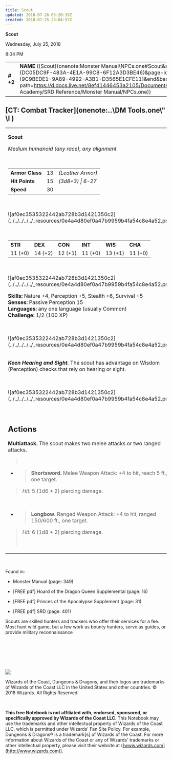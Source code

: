 ```yaml
---
title: Scout
updated: 2018-07-26 03:20:39Z
created: 2018-07-25 23:04:57Z
---
```


**Scout**

Wednesday, July 25, 2018

8:04 PM

|           |                                                                                                                                                                                                                                                                                      |        |        |        |     |       |        |
|-----------|--------------------------------------------------------------------------------------------------------------------------------------------------------------------------------------------------------------------------------------------------------------------------------------|--------|--------|--------|-----|-------|--------|
| **\# +2** | **NAME** ([Scout](onenote:Monster Manual\\NPCs.one#Scout&section-id={DC05DC9F-483A-4E1A-99C8-6F12A3D3BE46}&page-id={9C9BEDE1-9A89-4992-A3B1-D3565E1CFE11}&end&base-path=https://d.docs.live.net/8ef41446453a2105/Documents/Adventure Academy/SRD Reference/Monster Manual/NPCs.one)) | **13** | **15** | **15** | \-  | Notes | 100 XP |

## [CT: Combat Tracker](onenote:..\\DM Tools.one\\" \l )

<table><tbody><tr class="odd"><td><p><strong>Scout</strong></p><p><em>Medium humanoid (any race), any alignment</em></p><p> </p><table><tbody><tr class="odd"><td><strong>Armor Class</strong></td><td>13</td><td><em>(Leather Armor)</em></td></tr><tr class="even"><td><strong>Hit Points</strong></td><td>15</td><td><em>(3d8+3) | 6-27</em></td></tr><tr class="odd"><td><strong>Speed</strong></td><td>30</td><td> </td></tr></tbody></table><p> </p><p>![af0ec3535322442ab728b3d1421350c2](../../../../../_resources/0e4a4d80ef0a47b9959b4fa54c8e4a52.png)</p><p> </p><table><tbody><tr class="odd"><td><strong>STR</strong></td><td><strong>DEX</strong></td><td><strong>CON</strong></td><td><strong>INT</strong></td><td><strong>WIS</strong></td><td><strong>CHA</strong></td></tr><tr class="even"><td>11 (+0)</td><td>14 (+2)</td><td>12 (+1)</td><td>11 (+0)</td><td>13 (+1)</td><td>11 (+0)</td></tr></tbody></table><p> </p><p>![af0ec3535322442ab728b3d1421350c2](../../../../../_resources/0e4a4d80ef0a47b9959b4fa54c8e4a52.png)</p><p><strong>Skills:</strong> Nature +4, Perception +5, Stealth +6, Survival +5<br />
<strong>Senses:</strong> Passive Perception 15<br />
<strong>Languages:</strong> any one language (usually Common)<br />
<strong>Challenge:</strong> 1/2 (100 XP)</p><p> </p><p>![af0ec3535322442ab728b3d1421350c2](../../../../../_resources/0e4a4d80ef0a47b9959b4fa54c8e4a52.png)</p><p><strong><br />
<em>Keen Hearing and Sight. </em></strong>The scout has advantage on Wisdom (Perception) checks that rely on hearing or sight.</p><p> </p><p>![af0ec3535322442ab728b3d1421350c2](../../../../../_resources/0e4a4d80ef0a47b9959b4fa54c8e4a52.png)</p><p> </p><h2 id="actions"><strong>Actions</strong></h2><p><strong>Multiattack.</strong> The scout makes two melee attacks or two ranged attacks.</p><blockquote><p> </p></blockquote><ul><li><blockquote><p><strong>Shortsword.</strong> Melee Weapon Attack: +4 to hit, reach 5 ft., one target.</p></blockquote></li></ul><blockquote><p><em>Hit:</em> 5 (1d6 + 2) piercing damage.</p></blockquote><p> </p><ul><li><blockquote><p><strong>Longbow.</strong> Ranged Weapon Attack: +4 to hit, ranged 150/600 ft., one target.</p></blockquote></li></ul><blockquote><p><em>Hit:</em> 6 (1d8 + 2) piercing damage.</p><p> </p></blockquote></td></tr></tbody></table>

 

Found in:

-   Monster Manual (page: 349)

-   \[FREE pdf\] Hoard of the Dragon Queen Supplemental (page: 16)

-   \[FREE pdf\] Princes of the Apocalypse Supplement (page: 31)

-   \[FREE pdf\] SRD (page: 401)

Scouts are skilled hunters and trackers who offer their services for a fee. Most hunt wild game, but a few work as bounty hunters, serve as guides, or provide military reconnaissance

 

 

 

![](tmp\media\image2.png)

Wizards of the Coast, Dungeons & Dragons, and their logos are trademarks of Wizards of the Coast LLC in the United States and other countries. © 2018 Wizards. All Rights Reserved.

 

**This free Notebook is not affiliated with, endorsed, sponsored, or specifically approved by Wizards of the Coast LLC**. This Notebook may use the trademarks and other intellectual property of Wizards of the Coast LLC, which is permitted under Wizards' Fan Site Policy. For example, Dungeons & Dragons® is a trademark\[s\] of Wizards of the Coast. For more information about Wizards of the Coast or any of Wizards' trademarks or other intellectual property, please visit their website at ([www.wizards.com](http://www.wizards.com)).
